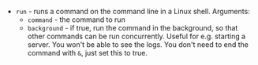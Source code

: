 * `run` - runs a command on the command line in a Linux shell. Arguments:
  * `command` - the command to run
  * `background` - if true, run the command in the background, so that other commands can be run concurrently. Useful for e.g. starting a server. You won't be able to see the logs. You don't need to end the command with `&`, just set this to true.
